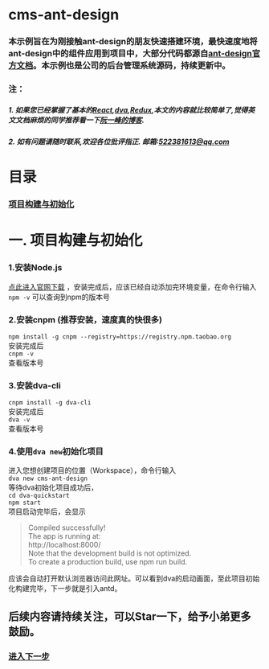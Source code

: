 # cms-ant-design
### 本示例旨在为刚接触ant-design的朋友快速搭建环境，最快速度地将ant-design中的组件应用到项目中，大部分代码都源自[ant-design官方文档](https://ant.design/docs/react/introduce-cn)。本示例也是公司的后台管理系统源码，持续更新中。
### 注：
##### 1.  如果您已经掌握了基本的[React](https://facebook.github.io/react/docs/hello-world.html),[dva](https://github.com/dvajs/dva),[Redux](http://redux.js.org),本文的内容就比较简单了,觉得英文文档麻烦的同学推荐看一下[阮一峰的博客](http://www.ruanyifeng.com/blog/archives.html).
##### 2.  如有问题请随时联系,欢迎各位批评指正. 邮箱:522381613@qq.com

# 目录
### [项目构建与初始化](#jump)

# 一. 项目构建与初始化

### 1.安装Node.js  
[点此进入官网下载](https://nodejs.org/en/) ，安装完成后，应该已经自动添加完环境变量，在命令行输入  
`npm -v`
可以查询到npm的版本号
### 2.安装cnpm (推荐安装，速度真的快很多)
`npm install -g cnpm --registry=https://registry.npm.taobao.org`  
安装完成后  
`cnpm -v`  
查看版本号
### 3.安装dva-cli
`cnpm install -g dva-cli`  
安装完成后  
`dva -v`  
查看版本号
### 4.使用`dva new`初始化项目  
进入您想创建项目的位置（Workspace），命令行输入  
`dva new cms-ant-design`  
等待dva初始化项目成功后，  
`cd dva-quickstart`  
`npm start`  
项目启动完毕后，会显示  

>Compiled successfully!  
The app is running at:  
http://localhost:8000/  
Note that the development build is not optimized.  
To create a production build, use npm run build.    

<a name="jump">应该会自动打开默认浏览器访问此网址。可以看到dva的启动画面，至此项目初始化构建完毕，下一步就是引入antd。  </a>
## 后续内容请持续关注，可以Star一下，给予小弟更多鼓励。
### [进入下一步](https://github.com/FantasyFiend/cms-ant-design/blob/master/README2.md)
